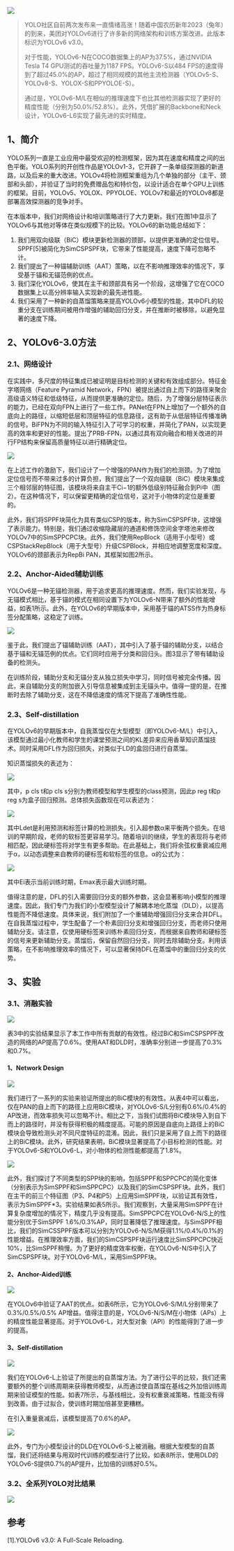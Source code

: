 ![](https://files.mdnice.com/user/33808/dc8410e3-56c5-4815-ad71-5268c10b986c.png)

>YOLO社区自前两次发布来一直情绪高涨！随着中国农历新年2023（兔年）的到来，美团对YOLOv6进行了许多新的网络架构和训练方案改进。此版本标识为YOLOv6 v3.0。
>
>对于性能，YOLOv6-N在COCO数据集上的AP为37.5%，通过NVIDIA Tesla T4 GPU测试的吞吐量为1187 FPS。YOLOv6-S以484 FPS的速度得到了超过45.0%的AP，超过了相同规模的其他主流检测器（YOLOv5-S、YOLOv8-S、YOLOX-S和PPYOLOE-S）。
>
>通过是，YOLOv6-M/L在相似的推理速度下也比其他检测器实现了更好的精度性能（分别为50.0%/52.8%）。此外，凭借扩展的Backbone和Neck设计，YOLOv6-L6实现了最先进的实时精度。

## 1、简介
YOLO系列一直是工业应用中最受欢迎的检测框架，因为其在速度和精度之间的出色平衡。YOLO系列的开创性作品是YOLOv1-3，它开辟了一条单级探测器的新道路，以及后来的重大改进。YOLOv4将检测框架重组为几个单独的部分（主干、颈部和头部），并验证了当时的免费赠品包和特价包，以设计适合在单个GPU上训练的框架。目前，YOLOv5、YOLOX、PPYOLOE、YOLOv7和最近的YOLOv8都是部署高效探测器的竞争对手。

在本版本中，我们对网络设计和培训策略进行了大力更新。我们在图1中显示了YOLOv6与其他对等体在类似规模下的比较。YOLOv6的新功能总结如下：

1. 我们用双向级联（BiC）模块更新检测器的颈部，以提供更准确的定位信号。SPPF[5]被简化为SimCSPSPF块，它带来了性能提高，速度下降可忽略不计。
2. 我们提出了一种锚辅助训练（AAT）策略，以在不影响推理效率的情况下，享受基于锚和无锚范例的优点。
3. 我们深化YOLOv6，使其在主干和颈部具有另一个阶段，这增强了它在COCO数据集上以高分辨率输入实现新的最先进性能。
4. 我们采用了一种新的自蒸馏策略来提高YOLOv6小模型的性能，其中DFL的较重分支在训练期间被用作增强的辅助回归分支，并在推断时被移除，以避免显著的速度下降。

## 2、YOLOv6-3.0方法
### 2.1、网络设计
在实践中，多尺度的特征集成已被证明是目标检测的关键和有效组成部分。特征金字塔网络（Feature Pyramid Network，FPN）被提出通过自上而下的路径来聚合高级语义特征和低级特征，从而提供更准确的定位。随后，为了增强分层特征表示的能力，已经在双向FPN上进行了一些工作。PANet在FPN上增加了一个额外的自底向上的路径，以缩短低层和顶层特征的信息路径，这有助于从低层特征传播准确的信号。BiFPN为不同的输入特征引入了可学习的权重，并简化了PAN，以实现更高的效率和更好的性能。提出了PRB-FPN，以通过具有双向融合和相关改进的并行FP结构来保留高质量特征以进行精确定位。

![](https://files.mdnice.com/user/33808/db4ccb63-c502-495f-a8e1-d552db6cbbdb.png)

在上述工作的激励下，我们设计了一个增强的PAN作为我们的检测颈。为了增加定位信号而不带来过多的计算负担，我们提出了一个双向级联（BiC）模块来集成三个相邻层的特征图，该模块将来自主干Ci−1的额外低级别特征融合到Pi中（图2）。在这种情况下，可以保留更精确的定位信号，这对于小物体的定位是重要的。

此外，我们将SPPF块简化为具有类似CSP的版本，称为SimCSPSPF块，这增强了表示能力。特别是，我们通过收缩隐藏层的通道和修饰空间金字塔池来修改YOLOv7中的SimSPPCPC块。此外，我们使用RepBlock（适用于小型号）或CSPStackRepBlock（用于大型号）升级CSPBlock，并相应地调整宽度和深度。YOLOv6的颈部表示为RepBi PAN，其框架如图2所示。


### 2.2、Anchor-Aided辅助训练
YOLOv6是一种无锚检测器，用于追求更高的推理速度。然而，我们实验发现，与无锚模式相比，基于锚的模式在相同设置下为YOLOv6-N带来了额外的性能增益，如表1所示。此外，在YOLOv6的早期版本中，采用基于锚的ATSS作为热身标签分配策略，这稳定了训练。

![](https://files.mdnice.com/user/33808/60f9e529-880d-423e-8c12-493de2006cdd.png)

鉴于此，我们提出了锚辅助训练（AAT），其中引入了基于锚的辅助分支，以结合基于锚和无锚范例的优点。它们同时应用于分类和回归头。图3显示了带有辅助设备的检测头。

在训练阶段，辅助分支和无锚分支从独立损失中学习，同时信号被完全传播。因此，来自辅助分支的附加嵌入引导信息被集成到主无锚头中。值得一提的是，在推断时去除了辅助分支，这在不降低速度的情况下提高了准确性性能。

### 2.3、Self-distillation
在YOLOv6的早期版本中，自我蒸馏仅在大型模型（即YOLOv6-M/L）中引入，该模型通过最小化教师和学生的课堂预测之间的KL差异来应用香草知识蒸馏技术。同时采用DFL作为回归损失，对类似于LD的盒回归进行自蒸馏。

知识蒸馏损失的表述为：

![](https://files.mdnice.com/user/33808/a622a1bb-6024-435e-8c16-4fedb99f1646.png)

其中，p cls t和p cls s分别为教师模型和学生模型的class预测，因此p reg t和p reg s为盒子回归预测。总体损失函数现在可以表述为：

![](https://files.mdnice.com/user/33808/1358b532-f340-4d18-ba35-051cdb0b4755.png)

其中Ldet是利用预测和标签计算的检测损失。引入超参数α来平衡两个损失。在培训的早期阶段，老师的软标签更容易学习。随着培训的继续，学生的表现将与老师相匹配，因此硬标签将对学生有更多帮助。在此基础上，我们将余弦权重衰减应用于α，以动态调整来自教师的硬标签和软标签的信息。α的公式为：

![](https://files.mdnice.com/user/33808/e4b80590-78a0-4146-bae3-e6007a1358ff.png)

其中Ei表示当前训练时期，Emax表示最大训练时期。

值得注意的是，DFL的引入需要回归分支的额外参数，这会显著影响小模型的推理速度。因此，我们专门为我们的小型模型设计了解耦本地化蒸馏（DLD），以提高性能而不降低速度。具体来说，我们附加了一个重辅助增强回归分支来合并DFL。在自我蒸馏过程中，学生配备了一个朴素回归分支和增强回归分支，而老师只使用辅助分支。请注意，仅使用硬标签来训练朴素回归分支，而根据来自教师和硬标签的信号来更新辅助分支。蒸馏后，保留自然回归分支，同时去除辅助分支。利用该策略，在不影响推理效率的情况下，可以显著保持DFL在蒸馏中的重回归分支的优势。

## 3、实验
### 3.1、消融实验

![](https://files.mdnice.com/user/33808/589edd13-8cf7-4f7b-8c00-d98c64ea0d14.png)

表3中的实验结果显示了本工作中所有贡献的有效性。经过BiC和SimCSPSPPF改造的网络的AP提高了0.6%。使用AAT和DLD时，准确率分别进一步提高了0.3%和0.7%。

#### 1、Network Design



![](https://files.mdnice.com/user/33808/372f192d-6070-4f37-9d3d-9be1893d8b32.png)

我们进行了一系列的实验来验证所提出的BiC模块的有效性。从表4中可以看出，仅在PAN的自上而下的路径上应用BiC模块，对YOLOv6-S/L分别有0.6%/0.4%的AP改进，而效率损失可以忽略不计。相比之下，当我们试图将BiC模块导入到自下而上的路径时，并没有获得积极的精度提高。可能的原因是自底向上路径上的BiC模块会导致检测头对不同尺度特征的混淆。因此，我们只是采用了自上而下的路径上的BiC模块。此外，研究结果表明，BiC模块显著提高了小目标检测的性能。对于YOLOv6-S和YOLOv6-L，对小物体的检测性能都提高了1.8%。

![](https://files.mdnice.com/user/33808/5bf271c7-1e08-4642-8b0b-7efd78027796.png)

此外，我们探讨了不同类型的SPP块的影响，包括SPPF和SPPCPC的简化变体（分别表示为SimSPPF和SimSPPCPC）以及我们的SimCSPSPF块。此外，我们在主干的前三个特征图（P3、P4和P5）上应用SimSPPF块，以验证其有效性，表示为SimSPPF*3。实验结果如表5所示。我们观察到，大量采用SimSPPF在计算复杂度增加的情况下，精度几乎没有提高。SimSPPCPC在YOLOv6-N/S上的性能分别优于SimSPPF 1.6%/0.3%AP，同时显著降低了推理速度。与SimSPPF相比，我们的SimCSSPPF版本可以分别为YOLOv6-N/S/M获得1.1%/0.4%/0.1%的性能增益。在推理效率方面，我们的SimCSPSPF块运行速度比SimSPPCPC快近10%，比SimSPPF稍慢。为了更好的精度效率权衡，在YOLOv6-N/S中引入了SimCSPSPF块。对于YOLOv6-M/L，采用SimSPPF块。

#### 2、Anchor-Aided训练

![](https://files.mdnice.com/user/33808/de9a2920-ede6-4949-a409-9d389cc8ae37.png)

在YOLOv6中验证了AAT的优点。如表6所示，它为YOLOv6-S/M/L分别带来了0.3%/0.5%/0.5% AP增益。值得注意的是，YOLOv6-N/S/M在小物体（APs）上的精度性能显著提高。对于YOLOv6-L，对大型对象（APl）的性能得到了进一步的提高。

#### 3、Self-distillation

![](https://files.mdnice.com/user/33808/2698ce35-a854-476e-97f1-fb6f9124e852.png)

我们在YOLOv6-L上验证了所提出的自蒸馏方法。为了进行公平的比较，我们还需要额外的整个训练周期来获得教师模型，从而通过使自蒸馏在基线之外加倍训练周期来验证模型的性能。如表7所示，与基线相比，没有权重衰减策略，性能没有得到改善。由于过拟合，使训练时期加倍甚至更糟糕。

在引入重量衰减后，该模型提高了0.6%的AP。

![](https://files.mdnice.com/user/33808/89cba798-c5fc-4b34-a262-44b459b57754.png)

此外，专门为小模型设计的DLD在YOLOv6-S上被消融。根据大型模型的自蒸馏，我们还将结果与用双时代训练的模型进行了比较。如表8所示，使用DLD的YOLOv6-S提供0.7%的AP提升，比加倍的训练好0.5%。

### 3.2、全系列YOLO对比结果

![](https://files.mdnice.com/user/33808/9dc9d9c6-345b-4914-ac07-2cc78c3851cc.png)

## 参考
[1].YOLOv6 v3.0: A Full-Scale Reloading.<br>